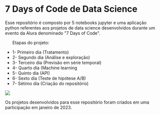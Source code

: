<h1>7 Days of Code de Data Science</h1>

<p>Esse repositório é composto por 5 notebooks jupyter e uma aplicação python referentes aos projetos de data science desenvolvidos durante um evento da Alura denominado "7 Days of Code".</p>

<ul>
  <p>Etapas do projeto:</p>
  <li>1- Primeiro dia (Tratamento)</li>
  <li>2- Segundo dia (Análise e exploração)</li>
  <li>3- Terceiro dia (Previsão em série temporal)</li>
  <li>4- Quarto dia (Machine learning</li>
  <li>5- Quinto dia (API)</li>
  <li>6- Sexto dia (Teste de hipótese A/B)</li>
  <li>7- Sétimo dia (Criação do repositório)</li>
</ul>

![](https://images-ext-1.discordapp.net/external/6v-PoFp-F-8zyEwt-WCYTNS2JP3gJi8HC6uXB650kUg/https/7daysofcode.io/assets/img/share-img-doc.1647533642.png#vitrinedev)

<p>Os projetos desenvolvidos para esse repositório foram criados em uma participação em janeiro de 2023.</p>
